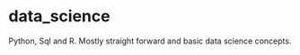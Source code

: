 data_science
============

Python, Sql and R.
Mostly straight forward and basic data science concepts.
